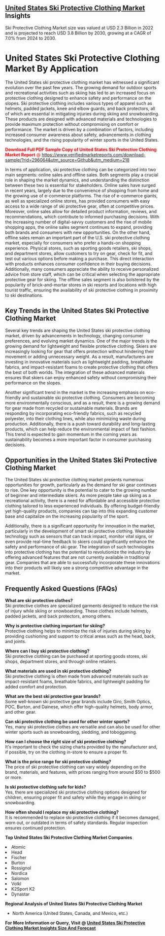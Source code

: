 <h2><a href="https://www.verifiedmarketreports.com/download-sample/?rid=296064&amp;utm_source=Github&amp;utm_medium=218" target="_blank">United States Ski Protective Clothing Market</a> Insights</h2><p>Ski Protective Clothing Market size was valued at USD 2.3 Billion in 2022 and is projected to reach USD 3.8 Billion by 2030, growing at a CAGR of 7.0% from 2024 to 2030.</p><p> <h1>United States Ski Protective Clothing Market By Application</h1> <p>The United States ski protective clothing market has witnessed a significant evolution over the past few years. The growing demand for outdoor sports and recreational activities such as skiing has led to an increased focus on protective clothing designed to enhance safety and performance on the slopes. Ski protective clothing includes various types of apparel such as helmets, padded jackets, knee and elbow guards, and back protectors, all of which are essential in mitigating injuries during skiing and snowboarding. These products are designed with advanced materials and technologies to provide maximum protection without compromising on comfort or performance. The market is driven by a combination of factors, including increased consumer awareness about safety, advancements in clothing technologies, and the rising popularity of winter sports in the United States. <p><span class=""><span style="color: #ff0000;"><strong>Download Full PDF Sample Copy of United States Ski Protective Clothing Market Report</strong> @ </span><a href="https://www.verifiedmarketreports.com/download-sample/?rid=296064&amp;utm_source=Github&amp;utm_medium=218" target="_blank">https://www.verifiedmarketreports.com/download-sample/?rid=296064&amp;utm_source=Github&amp;utm_medium=218</a></span></p> In terms of application, ski protective clothing can be categorized into two main segments: online sales and offline sales. Both segments play a crucial role in shaping the market dynamics, and understanding the distinction between these two is essential for stakeholders. Online sales have surged in recent years, largely due to the convenience of shopping from home and the growing use of e-commerce platforms. The rise of e-commerce giants, as well as specialized online stores, has provided consumers with easy access to a wide range of ski protective gear, often at competitive prices. Moreover, online sales allow for detailed product information, reviews, and recommendations, which contribute to informed purchasing decisions. With the increasing number of digital-savvy customers and the rise of mobile shopping apps, the online sales segment continues to expand, providing both brands and consumers with new opportunities. On the other hand, offline sales remain an important part of the U.S. ski protective clothing market, especially for consumers who prefer a hands-on shopping experience. Physical stores, such as sporting goods retailers, ski shops, and department stores, allow customers to try on gear, check for fit, and test out various options before making a purchase. This direct interaction with products enhances consumer confidence in their buying decisions. Additionally, many consumers appreciate the ability to receive personalized advice from store staff, which can be critical when selecting the appropriate protective gear for skiing. The offline sales segment is also bolstered by the popularity of brick-and-mortar stores in ski resorts and locations with high tourist traffic, ensuring the availability of ski protective clothing in proximity to ski destinations. <h2>Key Trends in the United States Ski Protective Clothing Market</h2> <p>Several key trends are shaping the United States ski protective clothing market, driven by advancements in technology, changing consumer preferences, and evolving market dynamics. One of the major trends is the growing demand for lightweight and flexible protective clothing. Skiers are increasingly looking for gear that offers protection without hindering their movement or adding unnecessary weight. As a result, manufacturers are investing in innovative materials such as lightweight padding, breathable fabrics, and impact-resistant foams to create protective clothing that offers the best of both worlds. The integration of these advanced materials ensures that skiers can enjoy enhanced safety without compromising their performance on the slopes.</p> <p>Another significant trend in the market is the increasing emphasis on eco-friendly and sustainable ski protective clothing. Consumers are becoming more environmentally conscious, and as a result, there is a growing demand for gear made from recycled or sustainable materials. Brands are responding by incorporating eco-friendly fabrics, such as recycled polyester, into their clothing lines, while also minimizing waste during production. Additionally, there is a push toward durability and long-lasting products, which can help reduce the environmental impact of fast fashion. This trend is expected to gain momentum in the coming years as sustainability becomes a more important factor in consumer purchasing decisions.</p> <h2>Opportunities in the United States Ski Protective Clothing Market</h2> <p>The United States ski protective clothing market presents numerous opportunities for growth, particularly as the demand for ski gear continues to rise. One key opportunity is the potential to cater to the growing number of beginner and intermediate skiers. As more people take up skiing as a recreational activity, there is a need for affordable and accessible protective clothing tailored to less experienced individuals. By offering budget-friendly yet high-quality products, companies can tap into this expanding customer base and capitalize on the increasing popularity of the sport.</p> <p>Additionally, there is a significant opportunity for innovation in the market, particularly in the development of smart ski protective clothing. Wearable technology such as sensors that can track impact, monitor vital signs, or even provide real-time feedback to skiers could significantly enhance the safety and performance of ski gear. The integration of such technologies into protective clothing has the potential to revolutionize the industry by offering advanced features that are not currently available in traditional gear. Companies that are able to successfully incorporate these innovations into their products will likely see a strong competitive advantage in the market.</p> <h2>Frequently Asked Questions (FAQs)</h2> <p><strong>What are ski protective clothes?</strong><br> Ski protective clothes are specialized garments designed to reduce the risk of injury while skiing or snowboarding. These clothes include helmets, padded jackets, and back protectors, among others.</p> <p><strong>Why is protective clothing important for skiing?</strong><br> Protective clothing helps to minimize the risk of injuries during skiing by providing cushioning and support to critical areas such as the head, back, and joints.</p> <p><strong>Where can I buy ski protective clothing?</strong><br> Ski protective clothing can be purchased at sporting goods stores, ski shops, department stores, and through online retailers.</p> <p><strong>What materials are used in ski protective clothing?</strong><br> Ski protective clothing is often made from advanced materials such as impact-resistant foams, breathable fabrics, and lightweight padding for added comfort and protection.</p> <p><strong>What are the best ski protective gear brands?</strong><br> Some well-known ski protective gear brands include Giro, Smith Optics, POC, Burton, and Dainese, which offer high-quality helmets, body armor, and other gear.</p> <p><strong>Can ski protective clothing be used for other winter sports?</strong><br> Yes, many ski protective clothes are versatile and can also be used for other winter sports such as snowboarding, sledding, and tobogganing.</p> <p><strong>How can I choose the right size of ski protective clothing?</strong><br> It's important to check the sizing charts provided by the manufacturer and, if possible, try on the clothing in-store to ensure a proper fit.</p> <p><strong>What is the price range for ski protective clothing?</strong><br> The price of ski protective clothing can vary widely depending on the brand, materials, and features, with prices ranging from around $50 to $500 or more.</p> <p><strong>Is ski protective clothing safe for kids?</strong><br> Yes, there are specialized ski protective clothing options designed for children, ensuring proper fit and safety while they engage in skiing or snowboarding.</p> <p><strong>How often should I replace my ski protective clothing?</strong><br> It is recommended to replace ski protective clothing if it becomes damaged, worn out, or outdated in terms of safety standards. Regular inspection ensures continued protection.</p> </p><p><strong>Top United States Ski Protective Clothing Market Companies</strong></p><div data-test-id=""><p><li>Atomic</li><li> Head</li><li> Fischer</li><li> Burton</li><li> Rossignol</li><li> Nordica</li><li> Salomon</li><li> Volkl</li><li> K2Sport K2</li><li> Dynastar</li></p><div><strong>Regional Analysis of&nbsp;United States Ski Protective Clothing Market</strong></div><ul><li dir="ltr"><p dir="ltr">North America&nbsp;(United States, Canada, and Mexico, etc.)</p></li></ul><p><strong>For More Information or Query, Visit @&nbsp;</strong><strong><a href="https://www.verifiedmarketreports.com/product/ski-protective-clothing-market/?utm_source=Github&amp;utm_medium=218" target="_blank">United States Ski Protective Clothing Market Insights Size And Forecast</a></strong></p></div>

